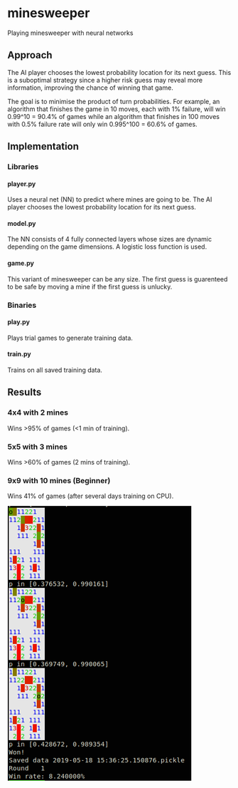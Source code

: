 # minesweeper

Playing minesweeper with neural networks

## Approach

The AI player chooses the lowest probability location for its next guess. This
is a suboptimal strategy since a higher risk guess may reveal more information,
improving the chance of winning that game.

The goal is to minimise the product of turn probabilities. For example, an algorithm
that finishes the game in 10 moves, each with 1% failure, will win 0.99^10 = 90.4%
of games while an algorithm that finishes in 100 moves with 0.5% failure rate will
only win 0.995^100 = 60.6% of games.

## Implementation

### Libraries

#### player.py

Uses a neural net (NN) to predict where mines are going to be. The AI player
chooses the lowest probability location for its next guess.

#### model.py

The NN consists of 4 fully connected layers whose sizes are dynamic depending
on the game dimensions. A logistic loss function is used.

#### game.py

This variant of minesweeper can be any size. The first guess is guarenteed to
be safe by moving a mine if the first guess is unlucky.

### Binaries

#### play.py

Plays trial games to generate training data.

#### train.py

Trains on all saved training data.

## Results

### 4x4 with 2 mines

Wins >95% of games (<1 min of training).

### 5x5 with 3 mines

Wins >60% of games (2 mins of training).

### 9x9 with 10 mines (Beginner)

Wins 41% of games (after several days training on CPU).

![gallery](https://raw.githubusercontent.com/sn6uv/minesweeper/master/results/gallery.png)

